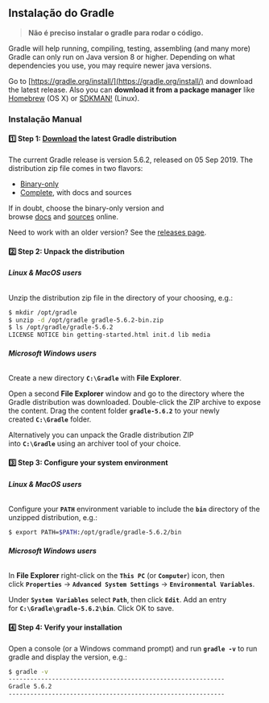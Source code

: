 ## Instalação do Gradle

> **Não é preciso instalar o gradle para rodar o código.**

Gradle will help running, compiling, testing, assembling (and many more)
Gradle can only run on Java version 8 or higher. Depending on what dependencies you use, you may require newer java versions.

Go to [https://gradle.org/install/](https://gradle.org/install/) and download the latest release.
Also you can **download it from a package manager** like [Homebrew](http://brew.sh/) (OS X) or [SDKMAN!](http://sdkman.io/) (Linux).

### Instalação Manual

#### 1️⃣ Step 1: [Download](https://gradle.org/releases) the latest Gradle distribution

The current Gradle release is version 5.6.2, released on 05 Sep 2019. The distribution zip file comes in two flavors:

- [Binary-only](https://gradle.org/next-steps/?version=5.6.2&format=bin)
- [Complete](https://gradle.org/next-steps/?version=5.6.2&format=all), with docs and sources

If in doubt, choose the binary-only version and browse [docs](https://docs.gradle.org/current) and [sources](https://github.com/gradle/gradle) online.

Need to work with an older version? See the [releases page](https://gradle.org/releases).

#### 2️⃣ Step 2: Unpack the distribution

###### **Linux & MacOS users**

Unzip the distribution zip file in the directory of your choosing, e.g.:

```bash
$ mkdir /opt/gradle
$ unzip -d /opt/gradle gradle-5.6.2-bin.zip
$ ls /opt/gradle/gradle-5.6.2
LICENSE NOTICE bin getting-started.html init.d lib media
```

###### **Microsoft Windows users**

Create a new directory **`C:\Gradle`** with **File Explorer**.

Open a second **File Explorer** window and go to the directory where the Gradle distribution was downloaded. Double-click the ZIP archive to expose the content. Drag the content folder **`gradle-5.6.2`** to your newly created **`C:\Gradle`** folder.

Alternatively you can unpack the Gradle distribution ZIP into **`C:\Gradle`** using an archiver tool of your choice.

#### 3️⃣ Step 3: Configure your system environment

###### **Linux & MacOS users**

Configure your **`PATH`** environment variable to include the **`bin`** directory of the unzipped distribution, e.g.:

```bash
$ export PATH=$PATH:/opt/gradle/gradle-5.6.2/bin
```

###### **Microsoft Windows users**

In **File Explorer** right-click on the **`This PC`** (or **`Computer`**) icon, then click **`Properties`** -> **`Advanced System Settings`** -> **`Environmental Variables`**.

Under **`System Variables`** select **`Path`**, then click **`Edit`**. Add an entry for **`C:\Gradle\gradle-5.6.2\bin`**. Click OK to save.

#### 4️⃣ Step 4: Verify your installation

Open a console (or a Windows command prompt) and run **`gradle -v`** to run gradle and display the version, e.g.:

```bash
$ gradle -v
------------------------------------------------------------
Gradle 5.6.2
------------------------------------------------------------
```
